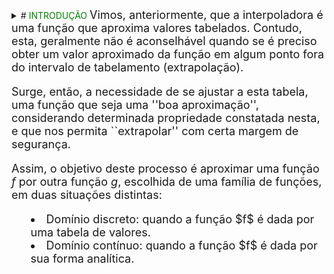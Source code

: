 <details>
  <summary># <font color=green>INTRODUÇÃO</font></sumary>
<font size=4>Vimos, anteriormente, que a interpoladora é uma função que aproxima valores tabelados. Contudo, esta, geralmente não é aconselhável quando se é preciso obter um valor aproximado da função em algum ponto fora do intervalo de
tabelamento (extrapolação).

<!-- %Os valores tabelados geralmente são resultados de experimentos físicos, pois estes valores poderão conter erros inerentes que, em geral, não são previsíveis. -->

<font size=4>Surge, então, a necessidade de se ajustar a esta tabela, uma função que seja uma ''boa aproximação'', considerando determinada propriedade constatada nesta, e que nos permita ``extrapolar'' com certa margem de segurança.

<font size=4>Assim, o objetivo deste processo é aproximar uma função $f$ por outra função $g$, escolhida de uma família de funções, em duas situações distintas:


<ul>
<li> <font size=4>Domínio discreto: quando a função $f$ é dada por uma tabela de valores.</li>
<li> <font size=4>Domínio contínuo: quando a função $f$ é dada por sua forma analítica.</li>
</ul>
  </detais>
